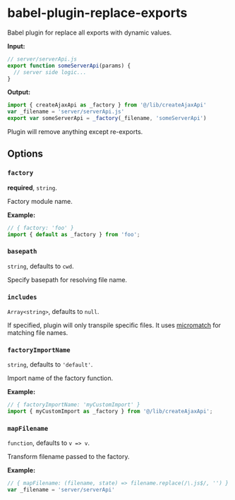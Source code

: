 # babel-plugin-replace-exports

Babel plugin for replace all exports with dynamic values.

__Input:__

```js
// server/serverApi.js
export function someServerApi(params) {
  // server side logic...
}
```

__Output:__

```js
import { createAjaxApi as _factory } from '@/lib/createAjaxApi'
var _filename = 'server/serverApi.js'
export var someServerApi = _factory(_filename, 'someServerApi')
```

Plugin will remove anything except re-exports.

## Options

### `factory`

__required__, `string`.

Factory module name.

__Example:__

```js
// { factory: 'foo' }
import { default as _factory } from 'foo';
```

### `basepath`

`string`, defaults to `cwd`.

Specify basepath for resolving file name.

### `includes`

`Array<string>`, defaults to `null`.

If specified, plugin will only transpile specific files. It uses [micromatch](https://www.npmjs.com/package/micromatch) for matching file names.

### `factoryImportName`

`string`, defaults to `'default'`.

Import name of the factory function.

__Example:__

```js
// { factoryImportName: 'myCustomImport' }
import { myCustomImport as _factory } from '@/lib/createAjaxApi';
```

### `mapFilename`

`function`, defaults to `v => v`.

Transform filename passed to the factory.

__Example:__

```js
// { mapFilename: (filename, state) => filename.replace(/\.js$/, '') }
var _filename = 'server/serverApi'
```
